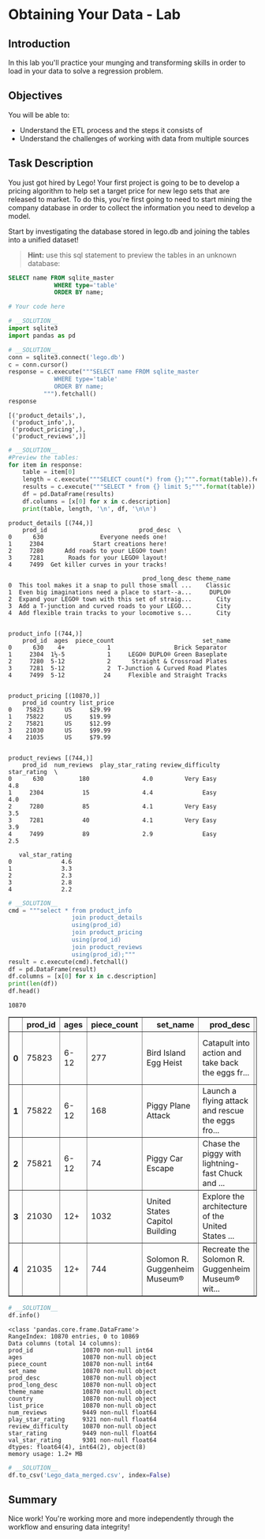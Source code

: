 
# Obtaining Your Data - Lab

## Introduction
In this lab you'll practice your munging and transforming skills in order to load in your data to solve a regression problem.

## Objectives
You will be able to:
* Understand the ETL process and the steps it consists of
* Understand the challenges of working with data from multiple sources 

## Task Description

You just got hired by Lego! Your first project is going to be to develop a pricing algorithm to help set a target price for new lego sets that are released to market. To do this, you're first going to need to start mining the company database in order to collect the information you need to develop a model.

Start by investigating the database stored in lego.db and joining the tables into a unified dataset!

> **Hint:** use this sql statement to preview the tables in an unknown database:
```sql
SELECT name FROM sqlite_master
             WHERE type='table'
             ORDER BY name;
```


```python
# Your code here
```


```python
# __SOLUTION__ 
import sqlite3
import pandas as pd
```


```python
# __SOLUTION__ 
conn = sqlite3.connect('lego.db')
c = conn.cursor()
response = c.execute("""SELECT name FROM sqlite_master
             WHERE type='table'
             ORDER BY name;
          """).fetchall()
response
```




    [('product_details',),
     ('product_info',),
     ('product_pricing',),
     ('product_reviews',)]




```python
# __SOLUTION__ 
#Preview the tables:
for item in response:
    table = item[0]
    length = c.execute("""SELECT count(*) from {};""".format(table)).fetchall()
    results = c.execute("""SELECT * from {} limit 5;""".format(table)).fetchall()
    df = pd.DataFrame(results)
    df.columns = [x[0] for x in c.description]
    print(table, length, '\n', df, '\n\n')
```

    product_details [(744,)] 
        prod_id                          prod_desc  \
    0      630                Everyone needs one!   
    1     2304              Start creations here!   
    2     7280      Add roads to your LEGO® town!   
    3     7281       Roads for your LEGO® layout!   
    4     7499  Get killer curves in your tracks!   
    
                                          prod_long_desc theme_name  
    0  This tool makes it a snap to pull those small ...    Classic  
    1  Even big imaginations need a place to start--a...     DUPLO®  
    2  Expand your LEGO® town with this set of straig...       City  
    3  Add a T-junction and curved roads to your LEGO...       City  
    4  Add flexible train tracks to your locomotive s...       City   
    
    
    product_info [(744,)] 
        prod_id  ages  piece_count                         set_name
    0      630    4+            1                  Brick Separator
    1     2304  1½-5            1     LEGO® DUPLO® Green Baseplate
    2     7280  5-12            2      Straight & Crossroad Plates
    3     7281  5-12            2  T-Junction & Curved Road Plates
    4     7499  5-12           24     Flexible and Straight Tracks 
    
    
    product_pricing [(10870,)] 
        prod_id country list_price
    0    75823      US     $29.99
    1    75822      US     $19.99
    2    75821      US     $12.99
    3    21030      US     $99.99
    4    21035      US     $79.99 
    
    
    product_reviews [(744,)] 
        prod_id  num_reviews  play_star_rating review_difficulty  star_rating  \
    0      630          180               4.0         Very Easy          4.8   
    1     2304           15               4.4              Easy          4.0   
    2     7280           85               4.1         Very Easy          3.5   
    3     7281           40               4.1         Very Easy          3.9   
    4     7499           89               2.9              Easy          2.5   
    
       val_star_rating  
    0              4.6  
    1              3.3  
    2              2.3  
    3              2.8  
    4              2.2   
    
    



```python
# __SOLUTION__ 
cmd = """select * from product_info
                  join product_details
                  using(prod_id)
                  join product_pricing
                  using(prod_id)
                  join product_reviews
                  using(prod_id);"""
result = c.execute(cmd).fetchall()
df = pd.DataFrame(result)
df.columns = [x[0] for x in c.description]
print(len(df))
df.head()
```

    10870





<div>
<style scoped>
    .dataframe tbody tr th:only-of-type {
        vertical-align: middle;
    }

    .dataframe tbody tr th {
        vertical-align: top;
    }

    .dataframe thead th {
        text-align: right;
    }
</style>
<table border="1" class="dataframe">
  <thead>
    <tr style="text-align: right;">
      <th></th>
      <th>prod_id</th>
      <th>ages</th>
      <th>piece_count</th>
      <th>set_name</th>
      <th>prod_desc</th>
      <th>prod_long_desc</th>
      <th>theme_name</th>
      <th>country</th>
      <th>list_price</th>
      <th>num_reviews</th>
      <th>play_star_rating</th>
      <th>review_difficulty</th>
      <th>star_rating</th>
      <th>val_star_rating</th>
    </tr>
  </thead>
  <tbody>
    <tr>
      <th>0</th>
      <td>75823</td>
      <td>6-12</td>
      <td>277</td>
      <td>Bird Island Egg Heist</td>
      <td>Catapult into action and take back the eggs fr...</td>
      <td>Use the staircase catapult to launch Red into ...</td>
      <td>Angry Birds™</td>
      <td>US</td>
      <td>$29.99</td>
      <td>2.0</td>
      <td>4.0</td>
      <td>Average</td>
      <td>4.5</td>
      <td>4.0</td>
    </tr>
    <tr>
      <th>1</th>
      <td>75822</td>
      <td>6-12</td>
      <td>168</td>
      <td>Piggy Plane Attack</td>
      <td>Launch a flying attack and rescue the eggs fro...</td>
      <td>Pilot Pig has taken off from Bird Island with ...</td>
      <td>Angry Birds™</td>
      <td>US</td>
      <td>$19.99</td>
      <td>2.0</td>
      <td>4.0</td>
      <td>Easy</td>
      <td>5.0</td>
      <td>4.0</td>
    </tr>
    <tr>
      <th>2</th>
      <td>75821</td>
      <td>6-12</td>
      <td>74</td>
      <td>Piggy Car Escape</td>
      <td>Chase the piggy with lightning-fast Chuck and ...</td>
      <td>Pitch speedy bird Chuck against the Piggy Car....</td>
      <td>Angry Birds™</td>
      <td>US</td>
      <td>$12.99</td>
      <td>11.0</td>
      <td>4.3</td>
      <td>Easy</td>
      <td>4.3</td>
      <td>4.1</td>
    </tr>
    <tr>
      <th>3</th>
      <td>21030</td>
      <td>12+</td>
      <td>1032</td>
      <td>United States Capitol Building</td>
      <td>Explore the architecture of the United States ...</td>
      <td>Discover the architectural secrets of the icon...</td>
      <td>Architecture</td>
      <td>US</td>
      <td>$99.99</td>
      <td>23.0</td>
      <td>3.6</td>
      <td>Average</td>
      <td>4.6</td>
      <td>4.3</td>
    </tr>
    <tr>
      <th>4</th>
      <td>21035</td>
      <td>12+</td>
      <td>744</td>
      <td>Solomon R. Guggenheim Museum®</td>
      <td>Recreate the Solomon R. Guggenheim Museum® wit...</td>
      <td>Discover the architectural secrets of Frank Ll...</td>
      <td>Architecture</td>
      <td>US</td>
      <td>$79.99</td>
      <td>14.0</td>
      <td>3.2</td>
      <td>Challenging</td>
      <td>4.6</td>
      <td>4.1</td>
    </tr>
  </tbody>
</table>
</div>




```python
# __SOLUTION__ 
df.info()
```

    <class 'pandas.core.frame.DataFrame'>
    RangeIndex: 10870 entries, 0 to 10869
    Data columns (total 14 columns):
    prod_id              10870 non-null int64
    ages                 10870 non-null object
    piece_count          10870 non-null int64
    set_name             10870 non-null object
    prod_desc            10870 non-null object
    prod_long_desc       10870 non-null object
    theme_name           10870 non-null object
    country              10870 non-null object
    list_price           10870 non-null object
    num_reviews          9449 non-null float64
    play_star_rating     9321 non-null float64
    review_difficulty    10870 non-null object
    star_rating          9449 non-null float64
    val_star_rating      9301 non-null float64
    dtypes: float64(4), int64(2), object(8)
    memory usage: 1.2+ MB



```python
# __SOLUTION__ 
df.to_csv('Lego_data_merged.csv', index=False)
```

## Summary
Nice work! You're working more and more independently through the workflow and ensuring data integrity!
